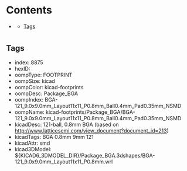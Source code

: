 



Contents
========

* [](#)
	* [Tags](#tags)

# 

## Tags

- index: 8875
- hexID: 
- oompType: FOOTPRINT
- oompSize: kicad
- oompColor: kicad-footprints
- oompDesc: Package_BGA
- oompIndex: BGA-121_9.0x9.0mm_Layout11x11_P0.8mm_Ball0.4mm_Pad0.35mm_NSMD
- oompName: kicad-footprints/Package_BGA/BGA-121_9.0x9.0mm_Layout11x11_P0.8mm_Ball0.4mm_Pad0.35mm_NSMD
- kicadDesc: 121-ball, 0.8mm BGA (based on http://www.latticesemi.com/view_document?document_id=213)
- kicadTags: BGA 0.8mm 9mm 121
- kicadAttr: smd
- kicad3DModel: ${KICAD6_3DMODEL_DIR}/Package_BGA.3dshapes/BGA-121_9.0x9.0mm_Layout11x11_P0.8mm.wrl
